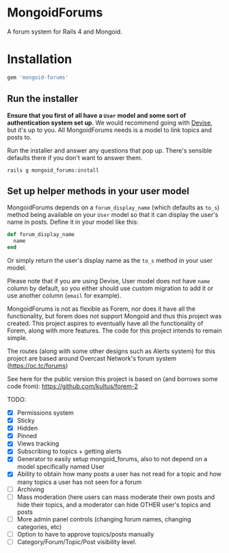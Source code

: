 MongoidForums
============

A forum system for Rails 4 and Mongoid. 

# Installation

```ruby
gem 'mongoid-forums'
```

## Run the installer

**Ensure that you first of all have a `User` model and some sort of authentication system set up**. We would recommend going with [Devise](http://github.com/plataformatec/devise), but it's up to
you. All MongoidForums needs is a model to link topics and posts to.

Run the installer and answer any questions that pop up. There's sensible defaults there if you don't want to answer them.

```shell
rails g mongoid_forums:install
```

## Set up helper methods in your user model

MongoidForums depends on a `forum_display_name` (which defaults as `to_s`) method being available on your `User` model so that it can display the user's name in posts. Define it in your model like this:

```ruby
def forum_display_name
  name
end
```
Or simply return the user's display name as the `to_s` method in your user model.

Please note that if you are using Devise, User model does not have `name` column by default,
so you either should use custom migration to add it or use another column (`email` for example).



MongoidForums is not as flexible as Forem, nor does it have all the functionality, but forem does not support Mongoid and thus this project was created. This project aspires to eventually have all the functionality of Forem, along with more features.
The code for this project intends to remain simple.

The routes (along with some other designs such as Alerts system) for this project are based around Overcast Network's forum system (https://oc.tc/forums)

See here for the public version this project is based on (and borrows some code from):
https://github.com/kultus/forem-2


TODO:
- [X] Permissions system
- [X] Sticky
- [X] Hidden
- [X] Pinned
- [X] Views tracking
- [X] Subscribing to topics + getting alerts
- [X] Generator to easily setup mongoid_forums, also to not depend on a model specifically named User
- [X] Ability to obtain how many posts a user has not read for a topic and how many topics a user has not seen for a forum
- [ ] Archiving
- [ ] Mass moderation (here users can mass moderate their own posts and hide their topics, and a moderator can hide OTHER user's topics and posts
- [ ] More admin panel controls (changing forum names, changing categories, etc)
- [ ] Option to have to approve topics/posts manually
- [ ] Category/Forum/Topic/Post visibility level. 
